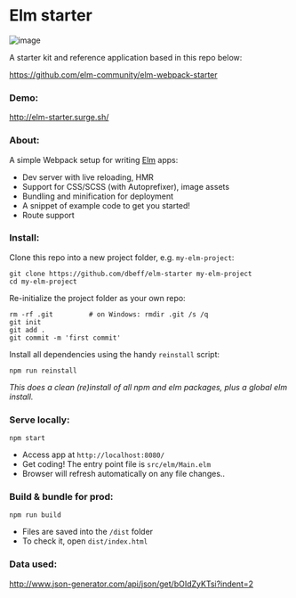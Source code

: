 # Elm starter

![image](https://user-images.githubusercontent.com/5122156/29625024-e3dc6660-882a-11e7-835b-195ff0ff2c0b.png)

A starter kit and reference application based in this repo below:

https://github.com/elm-community/elm-webpack-starter


### Demo:

http://elm-starter.surge.sh/

### About:
A simple Webpack setup for writing [Elm](http://elm-lang.org/) apps:

* Dev server with live reloading, HMR
* Support for CSS/SCSS (with Autoprefixer), image assets
* Bundling and minification for deployment
* A snippet of example code to get you started!
* Route support


### Install:
Clone this repo into a new project folder, e.g. `my-elm-project`:
```shell
git clone https://github.com/dbeff/elm-starter my-elm-project
cd my-elm-project
```

Re-initialize the project folder as your own repo:
```shell
rm -rf .git         # on Windows: rmdir .git /s /q
git init
git add .
git commit -m 'first commit'
```

Install all dependencies using the handy `reinstall` script:
```shell
npm run reinstall
```
*This does a clean (re)install of all npm and elm packages, plus a global elm install.*


### Serve locally:
```shell
npm start
```
* Access app at `http://localhost:8080/`
* Get coding! The entry point file is `src/elm/Main.elm`
* Browser will refresh automatically on any file changes..


### Build & bundle for prod:
```shell
npm run build
```

* Files are saved into the `/dist` folder
* To check it, open `dist/index.html`

### Data used:
http://www.json-generator.com/api/json/get/bOIdZyKTsi?indent=2
